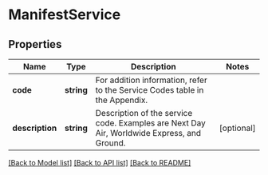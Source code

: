 # ManifestService

## Properties
Name | Type | Description | Notes
------------ | ------------- | ------------- | -------------
**code** | **string** | For addition information, refer to the Service Codes table in the Appendix. | 
**description** | **string** | Description of the service code. Examples are Next Day Air, Worldwide Express, and Ground. | [optional] 

[[Back to Model list]](../../README.md#documentation-for-models) [[Back to API list]](../../README.md#documentation-for-api-endpoints) [[Back to README]](../../README.md)

